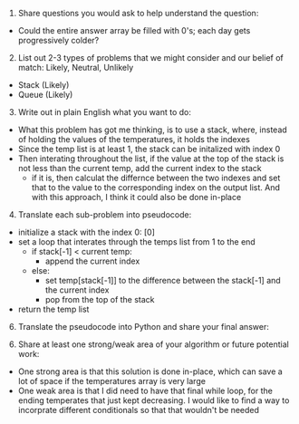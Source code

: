 1. Share questions you would ask to help understand the question:
- Could the entire answer array be filled with 0's; each day gets progressively colder?


2. List out 2-3 types of problems that we might consider and our belief of match: Likely, Neutral, Unlikely
- Stack (Likely)
- Queue (Likely)

3. Write out in plain English what you want to do: 
- What this problem has got me thinking, is to use a stack, where, instead of holding the values of the temperatures, it holds the indexes
- Since the temp list is at least 1, the stack can be initalized with index 0
- Then interating throughout the list, if the value at the top of the stack is not less than the current temp, add the current index to the stack
  - if it is, then calculat the differnce between the two indexes and set that to the value to the corresponding index on the output list. And with this approach, I think it could also be done in-place

4. Translate each sub-problem into pseudocode:
- initialize a stack with the index 0: [0]
- set a loop that interates through the temps list from 1 to the end
  - if stack[-1] < current temp:
    - append the current index 
  - else: 
    - set temp[stack[-1]] to the difference between the stack[-1] and the current index
    - pop from the top of the stack 
- return the temp list

6. Translate the pseudocode into Python and share your final answer:
  <!-- class Solution:
    def dailyTemperatures(self, temperatures: List[int]) -> List[int]:
        stack = [0]

        for i in range(1, len(temperatures)):
            if temperatures[stack[-1]] > temperatures[i]:
                stack.append(i)
            else:
                while stack and temperatures[stack[-1]] < temperatures[i]:
                    temp = stack.pop()
                    temperatures[temp] = i - temp 
                stack.append(i)
        while stack:
            temperatures[stack.pop()] = 0
        return temperatures -->

6. Share at least one strong/weak area of your algorithm or future potential work:
- One strong area is that this solution is done in-place, which can save a lot of space if the temperatures array is very large
- One weak area is that I did need to have that final while loop, for the ending temperates that just kept decreasing. I would like to find a way to incorprate different conditionals so that that wouldn't be needed